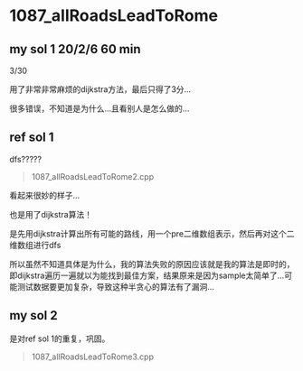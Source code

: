 # 1087_allRoadsLeadToRome

## my sol 1     20/2/6      60 min

3/30

用了非常非常麻烦的dijkstra方法，最后只得了3分...

很多错误，不知道是为什么...且看别人是怎么做的...

## ref sol 1

dfs?????

> 1087_allRoadsLeadToRome2.cpp

看起来很妙的样子...

也是用了dijkstra算法！

是先用dijkstra计算出所有可能的路线，用一个pre二维数组表示，然后再对这个二维数组进行dfs

所以虽然不知道具体是为什么，我的算法失败的原因应该就是我的算法是即时的，即dijkstra遍历一遍就以为能找到最佳方案，结果原来是因为sample太简单了...可能测试数据要更加复杂，导致这种半贪心的算法有了漏洞...

## my sol 2

是对ref sol 1的重复，巩固。

> 1087_allRoadsLeadToRome3.cpp